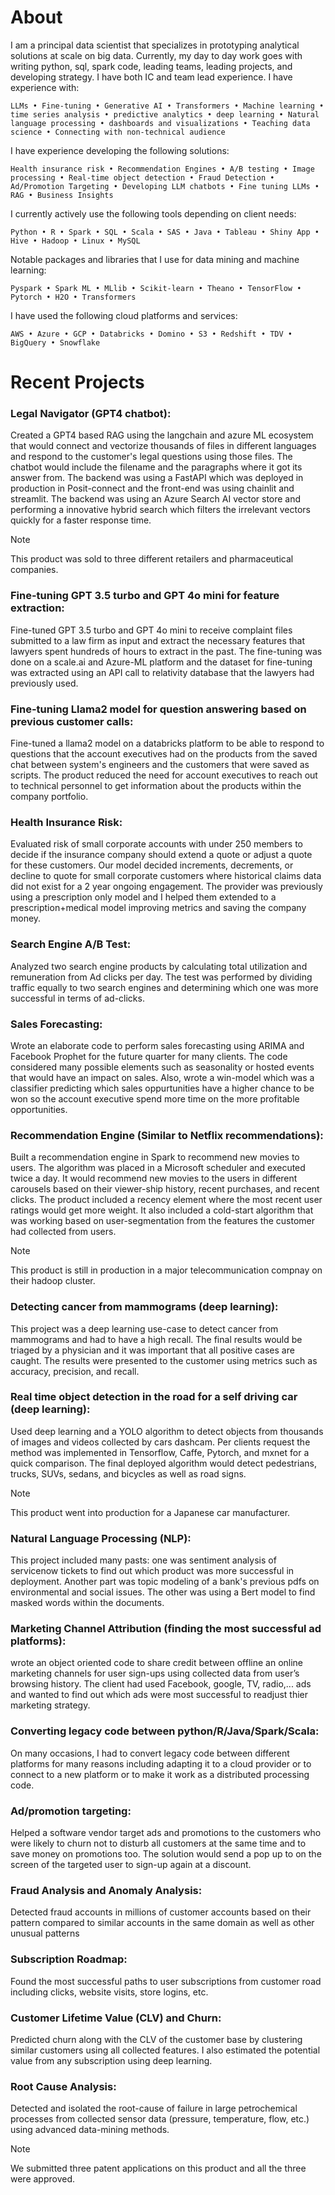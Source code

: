 # About
I am a principal data scientist that specializes in prototyping analytical solutions at scale on big data. Currently, my day to day work goes with writing python, sql, spark code, leading teams, leading projects, and developing strategy. I have both IC and team lead experience. I have experience with:

`LLMs • Fine-tuning • Generative AI • Transformers • Machine learning • time series analysis • predictive analytics • deep learning • Natural language processing • dashboards and visualizations • Teaching data science • Connecting with non-technical audience`

I have experience developing the following solutions:

`Health insurance risk • Recommendation Engines • A/B testing • Image processing • Real-time object detection • Fraud Detection • Ad/Promotion Targeting • Developing LLM chatbots • Fine tuning LLMs • RAG • Business Insights`

I currently actively use the following tools depending on client needs:

`Python • R • Spark • SQL • Scala • SAS • Java • Tableau • Shiny App • Hive • Hadoop • Linux • MySQL`

Notable packages and libraries that I use for data mining and machine learning:

`Pyspark • Spark ML • MLlib • Scikit-learn • Theano • TensorFlow • Pytorch • H2O • Transformers`

I have used the following cloud platforms and services:

`AWS • Azure • GCP • Databricks • Domino • S3 • Redshift • TDV • BigQuery • Snowflake`

# Recent Projects

### Legal Navigator (GPT4 chatbot):
Created a GPT4 based RAG using the langchain and azure ML ecosystem that would connect and vectorize thousands of files in different languages and respond to the customer's legal questions using those files. The chatbot would include the filename and the paragraphs where it got its answer from. The backend was using a FastAPI which was deployed in production in Posit-connect and the front-end was using chainlit and streamlit. The backend was using an Azure Search AI vector store and performing a innovative hybrid search which filters the irrelevant vectors quickly for a faster response time.
> [!NOTE]
> This product was sold to three different retailers and pharmaceutical companies.

### Fine-tuning GPT 3.5 turbo and GPT 4o mini for feature extraction:
Fine-tuned GPT 3.5 turbo and GPT 4o mini to receive complaint files submitted to a law firm as input and extract the necessary features that lawyers spent hundreds of hours to extract in the past. The fine-tuning was done on a scale.ai and Azure-ML platform and the dataset for fine-tuning was extracted using an API call to relativity database that the lawyers had previously used.

### Fine-tuning Llama2 model for question answering based on previous customer calls:
Fine-tuned a llama2 model on a databricks platform to be able to respond to questions that the account executives had on the products from the saved chat between system's engineers and the customers that were saved as scripts. The product reduced the need for account executives to reach out to technical personnel to get information about the products within the company portfolio.

### Health Insurance Risk:
Evaluated risk of small corporate accounts with under 250 members to decide if the insurance company should extend a quote or adjust a quote for these customers. Our model decided increments, decrements, or decline to quote for small corporate customers where historical claims data did not exist for a 2 year ongoing engagement. The provider was previously using a prescription only model and I helped them extended to a prescription+medical model improving metrics and saving the company money.

### Search Engine A/B Test: 
Analyzed two search engine products by calculating total utilization and remuneration from Ad clicks per day. The test was performed by dividing traffic equally to two search engines and determining which one was more successful in terms of ad-clicks.

### Sales Forecasting:
Wrote an elaborate code to perform sales forecasting using ARIMA and Facebook Prophet for the future quarter for many clients. The code considered many possible elements such as seasonality or hosted events that would have an impact on sales. Also, wrote a win-model which was a classifier predicting which sales oppurtunities have a higher chance to be won so the account executive spend more time on the more profitable opportunities.

### Recommendation Engine (Similar to Netflix recommendations): 
Built a recommendation engine in Spark to recommend new movies to users. The algorithm was placed in a Microsoft scheduler and executed twice a day. It would recommend new movies to the users in different carousels based on their viewer-ship history, recent purchases, and recent clicks. The product included a recency element where the most recent user ratings would get more weight. It also included a cold-start algorithm that was working based on user-segmentation from the features the customer had collected from users. 
> [!NOTE]
> This product is still in production in a major telecommunication compnay on their hadoop cluster.

### Detecting cancer from mammograms (deep learning): 
This project was a deep learning use-case to detect cancer from mammograms and had to have a high recall. The final results would be triaged by a physician and it was important that all positive cases are caught. The results were presented to the customer using metrics such as accuracy, precision, and recall.

### Real time object detection in the road for a self driving car (deep learning): 
Used deep learning and a YOLO algorithm to detect objects from thousands of images and videos collected by cars dashcam. Per clients request the method was implemented in Tensorflow, Caffe, Pytorch, and mxnet for a quick comparison. The final deployed algorithm would detect pedestrians, trucks, SUVs, sedans, and bicycles as well as road signs.
> [!NOTE]
> This product went into production for a Japanese car manufacturer.

### Natural Language Processing (NLP): 
This project included many pasts: one was sentiment analysis of servicenow tickets to find out which product was more successful in deployment. Another part was topic modeling of a bank's previous pdfs on environmental and social issues. The other was using a Bert model to find masked words within the documents.

### Marketing Channel Attribution (finding the most successful ad platforms): 
wrote an object oriented code to share credit between offline an online marketing channels for user sign-ups using collected data from user’s browsing history. The client had used Facebook, google, TV, radio,... ads and wanted to find out which ads were most successful to readjust thier marketing strategy. 

### Converting legacy code between python/R/Java/Spark/Scala:
On many occasions, I had to convert legacy code between different platforms for many reasons including adapting it to a cloud provider or to connect to a new platform or to make it work as a distributed processing code. 

### Ad/promotion targeting:
Helped a software vendor target ads and promotions to the customers who were likely to churn not to disturb all customers at the same time and to save money on promotions too. The solution would send a pop up to on the screen of the targeted user to sign-up again at a discount.

### Fraud Analysis and Anomaly Analysis: 
Detected fraud accounts in millions of customer accounts based on their pattern compared to similar accounts in the same domain as well as other unusual patterns

### Subscription Roadmap: 
Found the most successful paths to user subscriptions from customer road including clicks, website visits, store logins, etc.

### Customer Lifetime Value (CLV) and Churn: 
Predicted churn along with the CLV of the customer base by clustering similar customers using all collected features.  I also estimated the potential value from any subscription using deep learning.

### Root Cause Analysis: 
Detected and isolated the root-cause of failure in large petrochemical processes from collected sensor data (pressure, temperature, flow, etc.) using advanced data-mining methods.
> [!NOTE]
> We submitted three patent applications on this product and all the three were approved.
